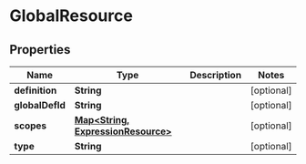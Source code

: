 
# GlobalResource

## Properties
Name | Type | Description | Notes
------------ | ------------- | ------------- | -------------
**definition** | **String** |  |  [optional]
**globalDefId** | **String** |  |  [optional]
**scopes** | [**Map&lt;String, ExpressionResource&gt;**](ExpressionResource.md) |  |  [optional]
**type** | **String** |  |  [optional]



